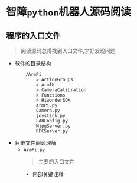 # 智障`python`机器人源码阅读
## 程序的入口文件
> 阅读源码总得找到入口文件,才好发现问题
+ 软件的目录结构
    ```
        /ArmPi
            > ActionGroups
            > ArmlK
            > CameraCalibration
            > Functions
            > HiwonderSDK
            ArmPi.py
            Camera.py
            joystick.py
            LABConfig.py
            MjpgServer.py
            RPCServer.py
    ```
+ 目录文件阅读理解
  + `ArmPi.py`
    > 主要的入口文件
    + 内部关键注释